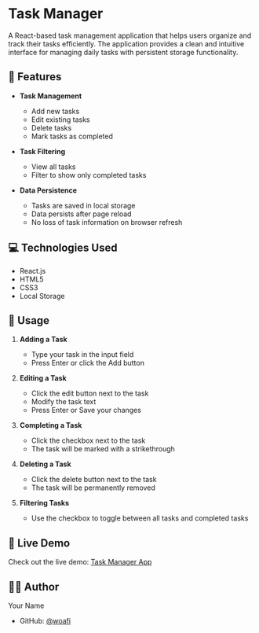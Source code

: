 # Task Manager

A React-based task management application that helps users organize and track their tasks efficiently. The application provides a clean and intuitive interface for managing daily tasks with persistent storage functionality.

## 🚀 Features

- **Task Management**
  - Add new tasks
  - Edit existing tasks
  - Delete tasks
  - Mark tasks as completed
  
- **Task Filtering**
  - View all tasks
  - Filter to show only completed tasks

- **Data Persistence**
  - Tasks are saved in local storage
  - Data persists after page reload
  - No loss of task information on browser refresh

## 💻 Technologies Used

- React.js
- HTML5
- CSS3
- Local Storage


## 🎯 Usage

1. **Adding a Task**
   - Type your task in the input field
   - Press Enter or click the Add button

2. **Editing a Task**
   - Click the edit button next to the task
   - Modify the task text
   - Press Enter or Save your changes

3. **Completing a Task**
   - Click the checkbox next to the task
   - The task will be marked with a strikethrough

4. **Deleting a Task**
   - Click the delete button next to the task
   - The task will be permanently removed

5. **Filtering Tasks**
   - Use the checkbox to toggle between all tasks and completed tasks

## 🔗 Live Demo

Check out the live demo: [Task Manager App](https://task-manger-ashy.vercel.app/)




## 👨‍💻 Author

Your Name
- GitHub: [@woafi](https://github.com/woafi)
